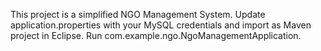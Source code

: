 This project is a simplified NGO Management System. Update application.properties with your MySQL credentials and import as Maven project in Eclipse. Run com.example.ngo.NgoManagementApplication.